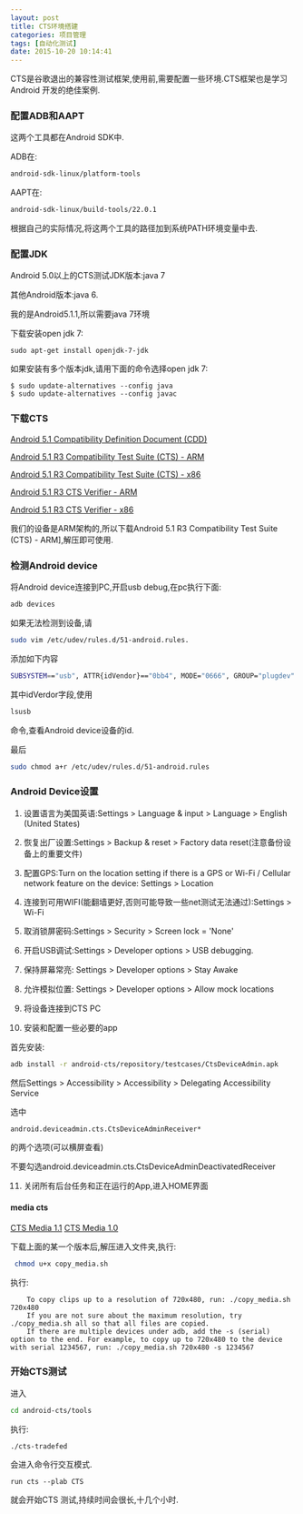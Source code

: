```yaml
---
layout: post
title: CTS环境搭建
categories: 项目管理
tags: [自动化测试]
date: 2015-10-20 10:14:41
---
```


CTS是谷歌退出的兼容性测试框架,使用前,需要配置一些环境.CTS框架也是学习Android 开发的绝佳案例.

<!--more-->

### 配置ADB和AAPT

这两个工具都在Android SDK中.

ADB在:
```bash
android-sdk-linux/platform-tools
```
AAPT在:
```bash
android-sdk-linux/build-tools/22.0.1
```
根据自己的实际情况,将这两个工具的路径加到系统PATH环境变量中去.


### 配置JDK

Android 5.0以上的CTS测试JDK版本:java 7

其他Android版本:java 6.

我的是Android5.1.1,所以需要java 7环境

下载安装open jdk 7:
```
sudo apt-get install openjdk-7-jdk
```
如果安装有多个版本jdk,请用下面的命令选择open jdk 7:

```
$ sudo update-alternatives --config java 
$ sudo update-alternatives --config javac  
```

### 下载CTS

[Android 5.1 Compatibility Definition Document (CDD)][1]

[Android 5.1 R3 Compatibility Test Suite (CTS) - ARM][2]

[Android 5.1 R3 Compatibility Test Suite (CTS) - x86][3]

[Android 5.1 R3 CTS Verifier - ARM][4]

[Android 5.1 R3 CTS Verifier - x86][5]


我们的设备是ARM架构的,所以下载Android 5.1 R3 Compatibility Test Suite (CTS) - ARM],解压即可使用.

### 检测Android device

将Android device连接到PC,开启usb debug,在pc执行下面:
```bash
adb devices
```
如果无法检测到设备,请

```bash
sudo vim /etc/udev/rules.d/51-android.rules.
```
添加如下内容
```bash
SUBSYSTEM=="usb", ATTR{idVendor}=="0bb4", MODE="0666", GROUP="plugdev"
```
其中idVerdor字段,使用
```bash
lsusb
```
命令,查看Android device设备的id.

最后

```bash
sudo chmod a+r /etc/udev/rules.d/51-android.rules
```


### Android Device设置

1. 设置语言为美国英语:Settings > Language & input > Language > English (United States)

2. 恢复出厂设置:Settings > Backup & reset > Factory data reset(注意备份设备上的重要文件)

3. 配置GPS:Turn on the location setting if there is a GPS or Wi-Fi / Cellular network feature on the device: Settings > Location 

4. 连接到可用WIFI(能翻墙更好,否则可能导致一些net测试无法通过):Settings > Wi-Fi

5. 取消锁屏密码:Settings > Security > Screen lock = 'None'

6. 开启USB调试:Settings > Developer options > USB debugging. 

7. 保持屏幕常亮: Settings > Developer options > Stay Awake

8. 允许模拟位置: Settings > Developer options > Allow mock locations

9. 将设备连接到CTS PC

10. 安装和配置一些必要的app

首先安装:
```bash
adb install -r android-cts/repository/testcases/CtsDeviceAdmin.apk
```

然后Settings > Accessibility > Accessibility > Delegating Accessibility Service

选中
```bash
android.deviceadmin.cts.CtsDeviceAdminReceiver* 
```
的两个选项(可以横屏查看)

不要勾选android.deviceadmin.cts.CtsDeviceAdminDeactivatedReceiver

11. 关闭所有后台任务和正在运行的App,进入HOME界面


#### media cts

[CTS Media 1.1][6]
[CTS Media 1.0][7]

下载上面的某一个版本后,解压进入文件夹,执行:

```bash
 chmod u+x copy_media.sh
```
执行:

```
    To copy clips up to a resolution of 720x480, run: ./copy_media.sh 720x480
    If you are not sure about the maximum resolution, try ./copy_media.sh all so that all files are copied.
    If there are multiple devices under adb, add the -s (serial) option to the end. For example, to copy up to 720x480 to the device with serial 1234567, run: ./copy_media.sh 720x480 -s 1234567 
```



### 开始CTS测试

进入

```bash
cd android-cts/tools
```
执行:
```
./cts-tradefed
```
会进入命令行交互模式.

```
run cts --plab CTS
```
就会开始CTS 测试,持续时间会很长,十几个小时.


[1]: https://source.android.com/compatibility/5.1/android-5.1-cdd.pdf
[2]: https://dl.google.com/dl/android/cts/android-cts-5.1_r3-linux_x86-arm.zip
[3]: https://dl.google.com/dl/android/cts/android-cts-5.1_r3-linux_x86-x86.zip
[4]: https://dl.google.com/dl/android/cts/android-cts-verifier-5.1_r3-linux_x86-arm.zip
[5]: https://dl.google.com/dl/android/cts/android-cts-verifier-5.1_r3-linux_x86-x86.zip
[6]: https://dl.google.com/dl/android/cts/android-cts-media-1.1.zip
[7]: https://dl.google.com/dl/android/cts/android-cts-media-1.0.zip





